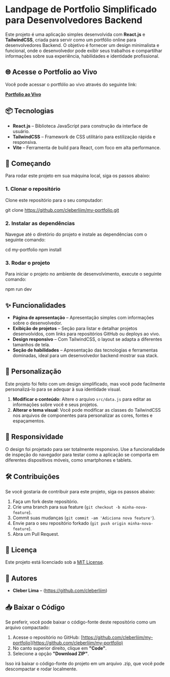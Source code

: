 # Landpage de Portfolio Simplificado para Desenvolvedores Backend


Este projeto é uma aplicação simples desenvolvida com **React.js** e **TailwindCSS**, criada para servir como um portfólio online para desenvolvedores Backend. O objetivo é fornecer um design minimalista e funcional, onde o desenvolvedor pode exibir seus trabalhos e compartilhar informações sobre sua experiência, habilidades e identidade profissional.

## 🌐 Acesse o Portfolio ao Vivo

Você pode acessar o portfólio ao vivo através do seguinte link:

[**Portfolio ao Vivo**](https://my-portfolio-drab-psi-76.vercel.app/)  


## 📦 Tecnologias

- **React.js** – Biblioteca JavaScript para construção da interface de usuário.
- **TailwindCSS** – Framework de CSS utilitário para estilização rápida e responsiva.
- **Vite** – Ferramenta de build para React, com foco em alta performance.

## 🚀 Começando

Para rodar este projeto em sua máquina local, siga os passos abaixo:

### 1. Clonar o repositório

Clone este repositório para o seu computador:


git clone https://github.com/cleberliim/my-portfolio.git


### 2. Instalar as dependências

Navegue até o diretório do projeto e instale as dependências com o seguinte comando:

cd my-portfolio
npm install

### 3. Rodar o projeto

Para iniciar o projeto no ambiente de desenvolvimento, execute o seguinte comando:

npm run dev


## ✨ Funcionalidades

- **Página de apresentação** – Apresentação simples com informações sobre o desenvolvedor.
- **Exibição de projetos** – Seção para listar e detalhar projetos desenvolvidos, com links para repositórios GitHub ou deploys ao vivo.
- **Design responsivo** – Com TailwindCSS, o layout se adapta a diferentes tamanhos de tela.
- **Seção de habilidades** – Apresentação das tecnologias e ferramentas dominadas, ideal para um desenvolvedor backend mostrar sua stack.

## 🎨 Personalização

Este projeto foi feito com um design simplificado, mas você pode facilmente personalizá-lo para se adequar à sua identidade visual.

1. **Modificar o conteúdo**: Altere o arquivo `src/data.js` para editar as informações sobre você e seus projetos.
2. **Alterar o tema visual**: Você pode modificar as classes do TailwindCSS nos arquivos de componentes para personalizar as cores, fontes e espaçamentos.

## 📱 Responsividade

O design foi projetado para ser totalmente responsivo. Use a funcionalidade de inspeção do navegador para testar como a aplicação se comporta em diferentes dispositivos móveis, como smartphones e tablets.

## 🛠️ Contribuições

Se você gostaria de contribuir para este projeto, siga os passos abaixo:

1. Faça um fork deste repositório.
2. Crie uma branch para sua feature (`git checkout -b minha-nova-feature`).
3. Commit suas mudanças (`git commit -am 'Adiciona nova feature'`).
4. Envie para o seu repositório forkado (`git push origin minha-nova-feature`).
5. Abra um Pull Request.

## 📄 Licença

Este projeto está licenciado sob a [MIT License](LICENSE).

## 👥 Autores

- **Cleber Lima** – (https://github.com/cleberliim)

## 📥 Baixar o Código

Se preferir, você pode baixar o código-fonte deste repositório como um arquivo compactado:

1. Acesse o repositório no GitHub: [https://github.com/cleberliim/my-portfolio](https://github.com/cleberliim/my-portfolio)
2. No canto superior direito, clique em **"Code"**.
3. Selecione a opção **"Download ZIP"**.

Isso irá baixar o código-fonte do projeto em um arquivo .zip, que você pode descompactar e rodar localmente.
